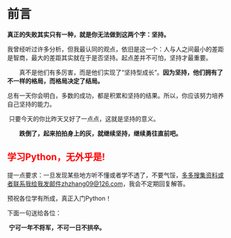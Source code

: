 # 前言



​	**真正的失败其实只有一种，就是你无法做到这两个字：坚持。**

​	我曾经听过许多分析，但我最认同的观点，依旧是这一个：人与人之间最小的差距是智商，最大的差距其实就在于是否坚持。起点差并不可怕，坚持才最重要。

　　真不是他们有多厉害，而是他们实现了“坚持型成长”。**因为坚持，他们拥有了不一样的格局，而格局决定了结局。**

​	总有一天你会明白，多数的成功，都是积累和坚持的结果。所以，你应该努力培养自己坚持的能力。

​	只要今天的你比昨天又好了一点点，这就是坚持的意义。

　　**跌倒了，起来拍拍身上的灰，就继续坚持，继续勇往直前吧。**



<h2 style="color:red;">学习Python，无外乎是!</h2>



提一点要求：一旦发现某些地方听不懂或者学不透了，不要气馁，多多搜集资料或者联系我给我发邮件zhzhang09@126.com，我会不定期回复解答。



预祝各位学有所成，真正入门Python！



下面一句送给各位：

​	**宁可一年不将军，不可一日不拱卒。**

